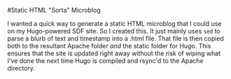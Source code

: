 #Static HTML "Sorta" Microblog

I wanted a quick way to generate a static HTML microblog that I could use on my Hugo-powered SDF site. So I created this. It just mainly uses `sed` to parse a blurb of text and timestamp into a .html file. That file is then copied both to the resultant Apache folder *and* the static folder for Hugo. This ensures that the site is updated right away without the risk of wiping what I've done the next time Hugo is compiled and rsync'd to the Apache directory.
